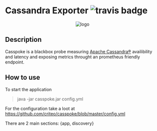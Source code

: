 # Cassandra Exporter <img src="https://travis-ci.org/criteo/casspoke.svg?branch=master" alt="travis badge"/>

<p align="center">
  <img src="https://github.com/criteo/cassandra_exporter/raw/master/logo.png" alt="logo"/>
</p>

## Description

Casspoke is a blackbox probe measuring [Apache Cassandra®](http://cassandra.apache.org/) availibility and latency and exposing metrics throught an prometheus friendly endpoint.


## How to use

To start the application
> java -jar casspoke.jar config.yml

For the configuration take a loot at 
https://github.com/criteo/casspoke/blob/master/config.yml

There are 2 main sections: {app, discovery}




